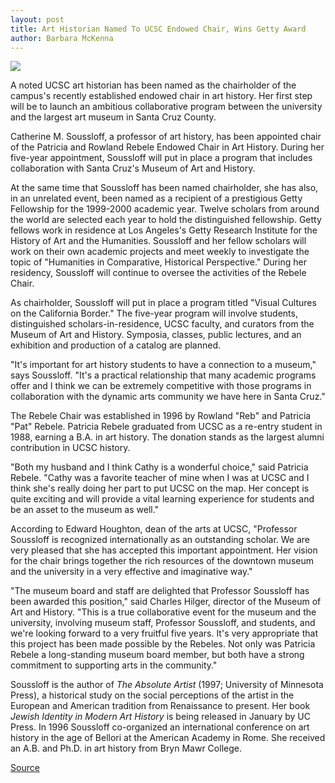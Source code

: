 ```yaml
---
layout: post
title: Art Historian Named To UCSC Endowed Chair, Wins Getty Award
author: Barbara McKenna
---
```


![][3]

A noted UCSC art historian has been named as the chairholder of the campus's recently established endowed chair in art history. Her first step will be to launch an ambitious collaborative program between the university and the largest art museum in Santa Cruz County.

Catherine M. Soussloff, a professor of art history, has been appointed chair of the Patricia and Rowland Rebele Endowed Chair in Art History. During her five-year appointment, Soussloff will put in place a program that includes collaboration with Santa Cruz's Museum of Art and History.

At the same time that Soussloff has been named chairholder, she has also, in an unrelated event, been named as a recipient of a prestigious Getty Fellowship for the 1999-2000 academic year. Twelve scholars from around the world are selected each year to hold the distinguished fellowship. Getty fellows work in residence at Los Angeles's Getty Research Institute for the History of Art and the Humanities. Soussloff and her fellow scholars will work on their own academic projects and meet weekly to investigate the topic of "Humanities in Comparative, Historical Perspective." During her residency, Soussloff will continue to oversee the activities of the Rebele Chair.

As chairholder, Soussloff will put in place a program titled "Visual Cultures on the California Border." The five-year program will involve students, distinguished scholars-in-residence, UCSC faculty, and curators from the Museum of Art and History. Symposia, classes, public lectures, and an exhibition and production of a catalog are planned.

"It's important for art history students to have a connection to a museum," says Soussloff. "It's a practical relationship that many academic programs offer and I think we can be extremely competitive with those programs in collaboration with the dynamic arts community we have here in Santa Cruz."

The Rebele Chair was established in 1996 by Rowland "Reb" and Patricia "Pat" Rebele. Patricia Rebele graduated from UCSC as a re-entry student in 1988, earning a B.A. in art history. The donation stands as the largest alumni contribution in UCSC history.

"Both my husband and I think Cathy is a wonderful choice," said Patricia Rebele. "Cathy was a favorite teacher of mine when I was at UCSC and I think she's really doing her part to put UCSC on the map. Her concept is quite exciting and will provide a vital learning experience for students and be an asset to the museum as well."

According to Edward Houghton, dean of the arts at UCSC, "Professor Soussloff is recognized internationally as an outstanding scholar. We are very pleased that she has accepted this important appointment. Her vision for the chair brings together the rich resources of the downtown museum and the university in a very effective and imaginative way."

"The museum board and staff are delighted that Professor Soussloff has been awarded this position," said Charles Hilger, director of the Museum of Art and History. "This is a true collaborative event for the museum and the university, involving museum staff, Professor Soussloff, and students, and we're looking forward to a very fruitful five years. It's very appropriate that this project has been made possible by the Rebeles. Not only was Patricia Rebele a long-standing museum board member, but both have a strong commitment to supporting arts in the community."

Soussloff is the author of _The Absolute Artist_ (1997; University of Minnesota Press), a historical study on the social perceptions of the artist in the European and American tradition from Renaissance to present. Her book _Jewish Identity in Modern Art History_ is being released in January by UC Press. In 1996 Soussloff co-organized an international conference on art history in the age of Bellori at the American Academy in Rome. She received an A.B. and Ph.D. in art history from Bryn Mawr College.

[3]: http://www1.ucsc.edu/oncampus/currents/98-99/art/soussloff_c.99-01-04.jpg

[Source](http://www1.ucsc.edu/oncampus/currents/98-99/01-04/soussloff.htm "Permalink to Catherine Soussloff named to Rebele chair; 01-04-99")
